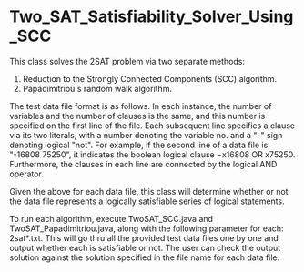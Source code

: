 # Two_SAT_Satisfiability_Solver_Using_SCC

This class solves the 2SAT problem via two separate methods:

1) Reduction to the Strongly Connected Components (SCC) algorithm.
2) Papadimitriou's random walk algorithm.
 
The test data file format is as follows. In each instance, the number of variables and the number of clauses is the same, and this number is specified on the first line of the file. Each subsequent line specifies a clause via its two literals, with a number denoting the variable no. and a "-" sign denoting logical "not". For example, if the second line of a data file is "-16808 75250", it indicates the boolean logical clause ¬x16808 OR x75250. Furthermore, the clauses in each line are connected by the logical AND operator.

Given the above for each data file, this class will determine whether or not the data file represents a logically satisfiable series of logical statements.

To run each algorithm, execute TwoSAT_SCC.java and TwoSAT_Papadimitriou.java, along with the following parameter for each: 2sat*.txt. This will go thru all the provided test data files one by one and output whether each is satisfiable or not. The user can check the output solution against the solution specified in the file name for each data file.
